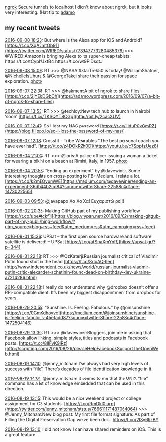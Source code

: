 [ngrok](https://ngrok.com) Secure tunnels to localhost
I didn't know about ngrok, but it looks very interesting. (Hat tip to [adamo](https://adamo.wordpress.com/2016/09/07/a-bit-of-ngrok-to-share-files/)

## my recent tweets

[2016-09-08 18:23](https://twitter.com/vrypan/status/773949797275430913): But where is the Alexa app for iOS and Android? [https://t.co/XqA2mtOb91](https://twitter.com/WIRED/status/773947773280485376)
\>\>\> @WIRED:Amazon is bringing Alexa to its super-cheap tablets: https://t.co/tCyphUxtB4 https://t.co/wt9PiDsqtJ

[2016-09-08 15:09](https://twitter.com/vrypan/status/773901125737127936): RT
\>\>\> @NASA:#StarTrek50 is today! @WilliamShatner, @NichelleIsUhura &amp; @GeorgeTakei share their passion for space exploration. [photo](https://twitter.com/NASA/status/773900481789775872/video/1)

[2016-09-07 22:38](https://twitter.com/vrypan/status/773651716755587072): RT
\>\>\> @hakmem:A bit of ngrok to share files [https://t.co/2jYEbDGbCh](https://adamo.wordpress.com/2016/09/07/a-bit-of-ngrok-to-share-files)

[2016-09-07 13:53](https://twitter.com/vrypan/status/773519685421789184): RT
\>\>\> @techloy:New tech hub to launch in Nairobi ‘soon’ [https://t.co/TKSQYT8CGp](http://bit.ly/2cacXUV)

[2016-09-07 12:47](https://twitter.com/vrypan/status/773502911691296769): So I lost my NAS password [https://t.co/HduP0xCmRZ](https://blog.filippo.io/so-i-lost-the-password-of-my-nas/)

[2016-09-07 12:18](https://twitter.com/vrypan/status/773495618719387649): Crossfit - Tribe Wearables "The best personal coach you have ever had". [https://t.co/z4DOkRZh0D](https://youtu.be/c7SppfzUez8)

[2016-09-04 21:03](https://twitter.com/vrypan/status/772540549026942976): RT
\>\>\> @loris:A police officer issuing a woman a ticket for wearing a bikini on a beach at Rimini, Italy, in 1957. [photo](https://twitter.com/loris/status/772531164296904704/photo/1)

[2016-09-04 20:58](https://twitter.com/vrypan/status/772539272096313344): “Ending an experiment” by @davewiner. Some interesting thoughts on cross-posting to FB+Medium. I relate a lot. [https://t.co/k2mEQvumWE](https://medium.com/@davewiner/ending-an-experiment-36db44b2cd84?source=twitterShare-22588c4d1ace-1473022565)

[2016-09-03 09:50](https://twitter.com/vrypan/status/772008985000046592): @javapapo Χα Χα Χα! Ευχαριστώ ρε!!!

[2016-09-02 20:35](https://twitter.com/vrypan/status/771808862169096192): Making GitHub part of my publishing workflow [https://t.co/ubeAtckf1l](https://blog.vrypan.net/2016/09/02/making-gitgub-part-of-my-publishing-workflow/?utm_source=blog+rss+feed&utm_medium=rss&utm_campaign=rss+feed)

[2016-09-01 15:36](https://twitter.com/vrypan/status/771371231459311616): UPSat – the first open source hardware and software satellite is delivered! – UPSat [https://t.co/afSnaXmYnR](https://upsat.gr/?p=344)

[2016-08-31 22:18](https://twitter.com/vrypan/status/771110060823052288): RT
\>\>\> @OzKaterji:Russian journalist critical of Vladimir Putin found shot in the head [https://t.co/8rIoAQRIen](http://www.independent.co.uk/news/world/russian-journalist-vladmir-putin-critic-alexander-schetinin-found-dead-on-birthday-kiev-ukraine-a7214286.html)

[2016-08-31 22:18](https://twitter.com/vrypan/status/771109942354907136): I really do not understand why @dropbox doesn’t offer a RPi-compatible client. It’s been my biggest disappointment from dropbox for years.

[2016-08-29 20:55](https://twitter.com/vrypan/status/770364373261021184): “Sunshine. Is. Feeling. Fabulous.” by @joinsunshine [https://t.co/0GmXdhoyvc](https://medium.com/@joinsunshine/sunshine-is-feeling-fabulous-45efadd87?source=twitterShare-22588c4d1ace-1472504146)

[2016-08-29 13:30](https://twitter.com/vrypan/status/770252338061778944): RT
\>\>\> @davewiner:Bloggers, join me in asking that Facebook allow linking, simple styles, titles and podcasts in Facebook posts. [https://t.co/8lIFvK9lRz](http://scripting.com/2016/08/26/pleaseHelpFacebookSupportTheOpenWeb.html)

[2016-08-19 14:10](https://twitter.com/vrypan/status/766638405677682689): @jenny_mitcham I’ve always had very high levels of success with “file”. There’s decades of file identification knowledge in it.

[2016-08-19 14:01](https://twitter.com/vrypan/status/766636146382299136): @jenny_mitcham it seems to me that the UNIX “file” command has a lot of knowledge embedded that can be used in this direction.

[2016-08-19 13:15](https://twitter.com/vrypan/status/766624514830630912): This would be a nice weekend project or college assignment for CS students. [https://t.co/RmDkl0iurp](https://twitter.com/jenny_mitcham/status/766611171487064064)
\>\>\> @Jenny_Mitcham:New blog post: My first file format signature: As part of Filling the Digital Preservation Gap we've been doi... https://t.co/2l3y6IjzBY

[2016-08-19 13:10](https://twitter.com/vrypan/status/766623349405577216): I did not know I can have shared reminders on iOS. This is a great feature.

